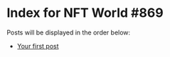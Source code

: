 # Index for NFT World #869
Posts will be displayed in the order below:

- [Your first post](./001-first.md)

